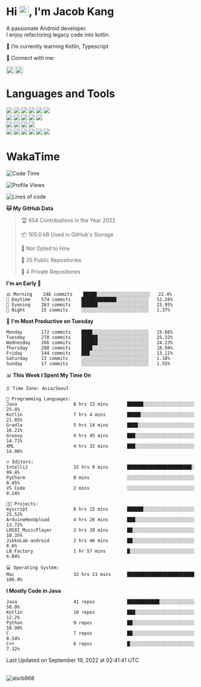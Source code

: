 # Hi <img src="https://media.giphy.com/media/hvRJCLFzcasrR4ia7z/giphy.gif" width="25px">, I'm Jacob Kang
A passionate Android developer.
</br>
I enjoy refactoring legacy code into kotlin.

🌱 I’m currently learning Kotlin, Typescript

🤝 Connect with me:

<a href="https://www.linkedin.com/in/minkyu-kang-b7477b1b2/"><img align="left" src="https://raw.githubusercontent.com/yushi1007/yushi1007/main/images/linkedin.svg" alt="Minkyu Kang | LinkedIn" width="21px"/></a>
<a href="https://www.instagram.com/_jacob_kang/"><img align="left" src="https://raw.githubusercontent.com/yushi1007/yushi1007/main/images/instagram.svg" alt="Jacob Kang | Instagram" width="21px"/></a>

</br>

# Languages and Tools

<div align="left">
<img src="https://img.shields.io/badge/java-007396?logo=java&logoColor=white"/>
<img src="https://img.shields.io/badge/kotlin-7F52FF?logo=kotlin&logoColor=white"/>
<img src="https://img.shields.io/badge/python-3776AB?logo=python&logoColor=white"/>
<img src="https://img.shields.io/badge/bash shell-4EAA25?logo=gnubash&logoColor=white"/>
<img src="https://img.shields.io/badge/c-A8B9CC?logo=c&logoColor=white"/>
<img src="https://img.shields.io/badge/c++-00599C?logo=c%2b%2b&logoColor=white"/>
</div>
<div align="left">
<img src="https://img.shields.io/badge/git-F05032?logo=git&logoColor=white"/>
<img src="https://img.shields.io/badge/github-181717?logo=github&logoColor=white"/>
<img src="https://img.shields.io/badge/mysql-4479A1?logo=mysql&logoColor=white"/>
<img src="https://img.shields.io/badge/sqlite-003B57?logo=sqlite&logoColor=white"/>
<img src="https://img.shields.io/badge/amazon AWS-232F3E?logo=amazonaws&logoColor=white"/>
</div>
<div align="left">
<img src="https://img.shields.io/badge/android-3DDC84?logo=android&logoColor=white"/>
<img src="https://img.shields.io/badge/linux-FCC624?logo=linux&logoColor=white"/>
<img src="https://img.shields.io/badge/flask-000000?logo=flask&logoColor=white"/>
<img src="https://img.shields.io/badge/arduino-00979D?logo=arduino&logoColor=white"/>
</div>
<div align="left">
<img src="https://img.shields.io/badge/slack-4A154B?logo=slack&logoColor=white"/>
<img src="https://img.shields.io/badge/notion-000000?logo=notion&logoColor=white"/>
<img src="https://img.shields.io/badge/jira-0052CC?logo=jira&logoColor=white"/>
<img src="https://img.shields.io/badge/postman-FF6C37?logo=postman&logoColor=white"/>
<img src="https://img.shields.io/badge/intellij-000000?logo=intellijidea&logoColor=white"/>
<img src="https://img.shields.io/badge/pycharm-000000?logo=pycharm&logoColor=white"/>
</div>

# WakaTime

<!--START_SECTION:waka-->
![Code Time](http://img.shields.io/badge/Code%20Time-1%2C227%20hrs%202%20mins-blue)

![Profile Views](http://img.shields.io/badge/Profile%20Views-1-blue)

![Lines of code](https://img.shields.io/badge/From%20Hello%20World%20I%27ve%20Written--363%20Thousand%20lines%20of%20code-blue)

**🐱 My GitHub Data** 

> 🏆 654 Contributions in the Year 2022
 > 
> 📦 105.0 kB Used in GitHub's Storage 
 > 
> 🚫 Not Opted to Hire
 > 
> 📜 25 Public Repositories 
 > 
> 🔑 4 Private Repositories  
 > 
**I'm an Early 🐤** 

```text
🌞 Morning    246 commits    █████░░░░░░░░░░░░░░░░░░░░   22.4% 
🌆 Daytime    574 commits    █████████████░░░░░░░░░░░░   52.28% 
🌃 Evening    263 commits    ██████░░░░░░░░░░░░░░░░░░░   23.95% 
🌙 Night      15 commits     ░░░░░░░░░░░░░░░░░░░░░░░░░   1.37%

```
📅 **I'm Most Productive on Tuesday** 

```text
Monday       172 commits    ████░░░░░░░░░░░░░░░░░░░░░   15.66% 
Tuesday      278 commits    ██████░░░░░░░░░░░░░░░░░░░   25.32% 
Wednesday    266 commits    ██████░░░░░░░░░░░░░░░░░░░   24.23% 
Thursday     208 commits    ████░░░░░░░░░░░░░░░░░░░░░   18.94% 
Friday       144 commits    ███░░░░░░░░░░░░░░░░░░░░░░   13.11% 
Saturday     13 commits     ░░░░░░░░░░░░░░░░░░░░░░░░░   1.18% 
Sunday       17 commits     ░░░░░░░░░░░░░░░░░░░░░░░░░   1.55%

```


📊 **This Week I Spent My Time On** 

```text
⌚︎ Time Zone: Asia/Seoul

💬 Programming Languages: 
Java                     8 hrs 13 mins       ██████░░░░░░░░░░░░░░░░░░░   25.4% 
Kotlin                   7 hrs 4 mins        █████░░░░░░░░░░░░░░░░░░░░   21.85% 
Gradle                   5 hrs 14 mins       ████░░░░░░░░░░░░░░░░░░░░░   16.21% 
Groovy                   4 hrs 45 mins       ███░░░░░░░░░░░░░░░░░░░░░░   14.71% 
XML                      4 hrs 32 mins       ███░░░░░░░░░░░░░░░░░░░░░░   14.06%

🔥 Editors: 
IntelliJ                 32 hrs 9 mins       ████████████████████████░   99.4% 
PyCharm                  8 mins              ░░░░░░░░░░░░░░░░░░░░░░░░░   0.45% 
VS Code                  2 mins              ░░░░░░░░░░░░░░░░░░░░░░░░░   0.14%

🐱‍💻 Projects: 
myscript                 8 hrs 15 mins       ██████░░░░░░░░░░░░░░░░░░░   25.52% 
ArduinoHexUpload         4 hrs 26 mins       ███░░░░░░░░░░░░░░░░░░░░░░   13.72% 
LM18I_MusicPlayer        3 hrs 20 mins       ██░░░░░░░░░░░░░░░░░░░░░░░   10.35% 
JikkoLab-android         2 hrs 46 mins       ██░░░░░░░░░░░░░░░░░░░░░░░   8.6% 
LB_Factory               1 hr 57 mins        █░░░░░░░░░░░░░░░░░░░░░░░░   6.04%

💻 Operating System: 
Mac                      32 hrs 21 mins      █████████████████████████   100.0%

```

**I Mostly Code in Java** 

```text
Java                     41 repos            ████████████░░░░░░░░░░░░░   50.0% 
Kotlin                   10 repos            ███░░░░░░░░░░░░░░░░░░░░░░   12.2% 
Python                   9 repos             ██░░░░░░░░░░░░░░░░░░░░░░░   10.98% 
C                        7 repos             ██░░░░░░░░░░░░░░░░░░░░░░░   8.54% 
C++                      6 repos             █░░░░░░░░░░░░░░░░░░░░░░░░   7.32%

```



 Last Updated on September 19, 2022 at 02:41:41 UTC
<!--END_SECTION:waka-->

</br>

<div align="left">
<img align="left" src="https://github-readme-stats.vercel.app/api/top-langs?username=alsrb968&show_icons=true&locale=en&layout=compact&theme=dark" alt="alsrb968" />
</div>
